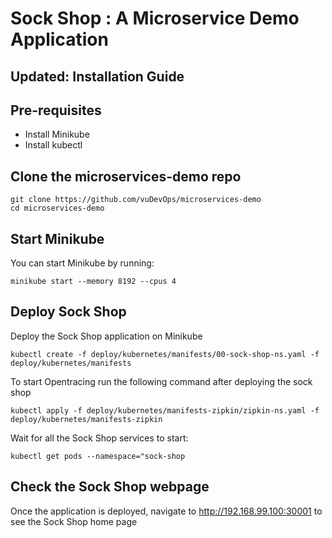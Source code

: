 # Sock Shop : A Microservice Demo Application
## Updated: Installation Guide
## Pre-requisites
- Install Minikube
- Install kubectl
## Clone the microservices-demo repo
```
git clone https://github.com/vuDevOps/microservices-demo
cd microservices-demo
```
## Start Minikube
You can start Minikube by running:
```
minikube start --memory 8192 --cpus 4
```
## Deploy Sock Shop
Deploy the Sock Shop application on Minikube
```
kubectl create -f deploy/kubernetes/manifests/00-sock-shop-ns.yaml -f deploy/kubernetes/manifests
```
To start Opentracing run the following command after deploying the sock shop
```
kubectl apply -f deploy/kubernetes/manifests-zipkin/zipkin-ns.yaml -f deploy/kubernetes/manifests-zipkin
```
Wait for all the Sock Shop services to start:
```
kubectl get pods --namespace="sock-shop
```
## Check the Sock Shop webpage

Once the application is deployed, navigate to http://192.168.99.100:30001 to see the Sock Shop home page